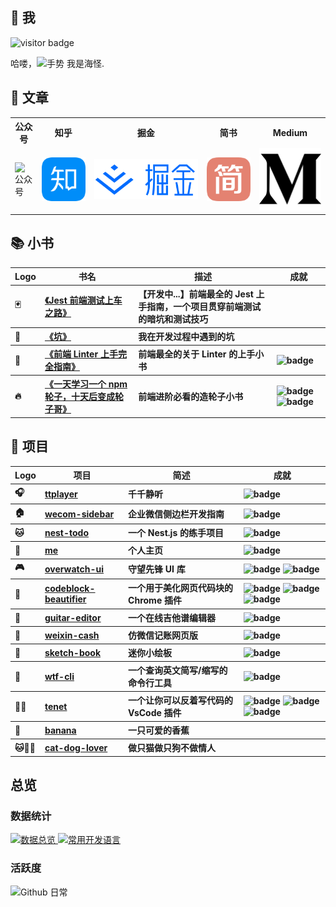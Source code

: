 <h2>🤩 我</h2>
<img src="https://visitor-badge.glitch.me/badge?page_id=page.id" alt="visitor badge" />
<p>哈喽，<img src="https://media.giphy.com/media/hvRJCLFzcasrR4ia7z/giphy.gif" width="25px" alt="手势"> 我是海怪.</p>
<h2>📖 文章</h2>
<table>
  <tr>
    <th>公众号</th>
    <th>知乎</th>
    <th>掘金</th>
    <th>简书</th>
    <th>Medium</th>
  </tr>
  <tr>
    <td><img src="images/gongzhonghao.gif" alt="公众号"></td>
    <td>
      <a href="https://www.zhihu.com/people/haixiangyan">
        <img src="./images/zhihu.png" alt="知乎">
      </a>
    </td>
    <td>
      <a href="https://juejin.cn/user/272334614432887">
        <img src="./images/juejin.png" alt="掘金">
      </a>
    </td>
    <td>
      <a href="https://www.jianshu.com/u/0340be4082b5">
        <img src="./images/jianshu.png" alt="简书">
      </a>
    </td>
    <td>
      <a href="https://medium.com/@haixiang6123">
        <img src="./images/medium.png" alt="Medium">
      </a>
    </td>
  </tr>
</table>
<h2>📚 小书</h2>
<table>
  <thead align="center">
    <tr>
      <th>Logo</th>
      <th>书名</th>
      <th>描述</th>
      <th>成就</th>
    </tr>
  </thead>
  <tbody align="left">
    <tr>
      <th align="left">🃏</th>
      <th>
        <a href="https://github.com/haixiangyan/jest-starter" target="_blank">《Jest 前端测试上车之路》</a>
      </th>
      <th>【开发中...】前端最全的 Jest 上手指南，一个项目贯穿前端测试的暗坑和测试技巧 </th>
      <th>
      </th>
    </tr>
    <tr>
      <th align="left">🐛</th>
      <th>
        <a href="https://github.com/haixiangyan/keng" target="_blank">《坑》</a>
      </th>
      <th>我在开发过程中遇到的坑</th>
      <th>
      </th>
    </tr>
    <tr>
      <th align="left">👮</th>
      <th>
        <a href="https://github.yanhaixiang.com/linter-guide/" target="_blank">《前端 Linter 上手完全指南》</a>
      </th>
      <th>前端最全的关于 Linter 的上手小书</th>
      <th>
        <img src="https://img.shields.io/github/stars/haixiangyan/linter-guide?style=flat-square)" alt="badge">
      </th>
    </tr>
    <tr>
      <th align="left">🔥</th>
      <th>
        <a href="https://github.com/haixiangyan/one-day-one-npm-lib" target="_blank">《一天学习一个 npm 轮子，十天后变成轮子哥》</a>
      </th>
      <th>前端进阶必看的造轮子小书</th>
      <th>
        <img src="https://img.shields.io/github/stars/Haixiang6123/one-day-one-npm-lib?style=flat-square" alt="badge">
        <img src="https://img.shields.io/github/forks/haixiangyan/one-day-one-npm-lib?style=flat-square" alt="badge">
      </th>
    </tr>
  </tbody>
</table>
<h2>💼 项目</h2>
<table>
  <thead align="center">
    <tr>
      <th>Logo</th>
      <th>项目</th>
      <th>简述</th>
      <th>成就</th>
    </tr>
  </thead>
  <tbody align="left">
    <tr>
      <th align="left">🎧</th>
      <th>
        <a href="https://github.yanhaixiang.com/ttplayer/">
        ttplayer</a>
      </th>
      <th>千千静听</th>
      <th>
        <img src="https://img.shields.io/github/stars/haixiangyan/ttplayer?style=flat-square" alt="badge">
      </th>
    </tr>
    <tr>
      <th align="left">🏠</th>
      <th>
        <a href="https://wecom-sidebar.github.io/">
        wecom-sidebar</a>
      </th>
      <th>企业微信侧边栏开发指南</th>
      <th>
        <img src="https://img.shields.io/github/stars/wecom-sidebar?style=flat-square" alt="badge">
      </th>
    </tr>
    <tr>
      <th align="left">🐱</th>
      <th>
        <a href="https://github.com/haixiangyan/nest-todo">
        nest-todo</a>
      </th>
      <th>一个 Nest.js 的练手项目</th>
      <th>
        <img src="https://img.shields.io/github/stars/haixiangyan/nest-todo?style=flat-square" alt="badge">
      </th>
    </tr>
    <tr>
      <th align="left">👦</th>
      <th>
        <a href="https://github.com/haixiangyan/me">
        me</a>
      </th>
      <th>个人主页</th>
      <th>
        <img src="https://img.shields.io/github/stars/haixiangyan/me?style=flat-square" alt="badge">
      </th>
    </tr>
    <tr>
      <th align="left">🎮</th>
      <th>
        <a href="https://github.yanhaixiang.com/overwatch-ui-doc/#/">
        overwatch-ui</a>
      </th>
      <th>守望先锋 UI 库</th>
      <th>
        <img src="https://img.shields.io/github/stars/haixiangyan/overwatch-ui?style=flat-square" alt="badge">
        <img src="https://img.shields.io/npm/dm/overwatch-ui?style=flat-square" alt="badge">
      </th>
    </tr>
    <tr>
      <th align="left">💅</th>
      <th>
        <a href="https://chrome.google.com/webstore/detail/code-block-beautifier/gpcjjddhdnilcbddlonlfgdbejfboonn">
        codeblock-beautifier</a>
      </th>
      <th>一个用于美化网页代码块的 Chrome 插件</th>
      <th>
        <img src="https://img.shields.io/github/stars/Haixiang6123/codeblock-beautifier?style=flat-square" alt="badge">
        <img src="https://img.shields.io/github/stars/haixiangyan/codeblock-beautifier?style=flat-square" alt="badge">
        <img src="https://img.shields.io/chrome-web-store/stars/gpcjjddhdnilcbddlonlfgdbejfboonn?style=flat-square" alt="badge">
      </th>
    </tr>
    <tr>
      <th align="left">🎸</th>
      <th>
        <a href="https://github.yanhaixiang.com/guitar-editor/#/">
        guitar-editor</a>
      </th>
      <th>一个在线吉他谱编辑器</th>
      <th>
        <img src="https://img.shields.io/github/stars/haixiangyan/guitar-editor?style=flat-square" alt="badge">
      </th>
    </tr>
    <tr>
      <th align="left">🧾</th>
      <th>
        <a href="https://github.yanhaixiang.com/weixin-cash/">
        weixin-cash</a>
      </th>
      <th>仿微信记账网页版</th>
      <th>
        <img src="https://img.shields.io/github/stars/haixiangyan/weixin-cash?style=flat-square" alt="badge">
      </th>
    </tr>
    <tr>
      <th align="left">🎨</th>
      <th>
        <a href="https://github.yanhaixiang.com/sketch-book/">
        sketch-book</a>
      </th>
      <th>迷你小绘板</th>
      <th>
        <img src="https://img.shields.io/github/stars/haixiangyan/sketch-book?style=flat-square" alt="badge">
      </th>
    </tr>
    <tr>
      <th align="left">🖕</th>
      <th>
        <a href="https://github.yanhaixiang.com/wtf-cli">
        wtf-cli</a>
      </th>
      <th>一个查询英文简写/缩写的命令行工具</th>
      <th>
        <img src="https://img.shields.io/github/stars/haixiangyan/wtf-cli?style=flat-square" alt="badge">
      </th>
    </tr>
    <tr>
      <th align="left">🧔🏿</th>
      <th>
        <a href="https://marketplace.visualstudio.com/items?itemName=HaixiangYan.tenet">
        tenet</a>
      </th>
      <th>一个让你可以反着写代码的 VsCode 插件</th>
      <th>
        <img src="https://img.shields.io/github/stars/haixiangyan/tenet?style=flat-square" alt="badge">
        <img src="https://img.shields.io/visual-studio-marketplace/i/HaixiangYan.tenet?style=flat-square" alt="badge">
        <img src="https://img.shields.io/visual-studio-marketplace/stars/HaixiangYan.tenet" alt="badge">
      </th>
    </tr>
    <tr>
      <th align="left">🍌</th>
      <th>
        <a href="https://github.yanhaixiang.com/banana/">
        banana</a>
      </th>
      <th>一只可爱的香蕉</th>
      <th>
      </th>
    </tr>
    <tr>
      <th align="left">🐱🐶👩</th>
      <th>
        <a href="https://github.yanhaixiang.com/cat-dog-lover/">
        cat-dog-lover</a>
      </th>
      <th>做只猫做只狗不做情人</th>
      <th>
      </th>
    </tr>
  </tbody>
</table>
<h2>总览</h2>
<h3>数据统计</h3>
<a href="https://github.com/haixiangyan">
  <img alt="数据总览" src="https://denvercoder1-github-readme-stats.vercel.app/api/?username=haixiangyan&show_icons=true&count_private=true&theme=react&hide_border=true&bg_color=1F222E&title_color=F85D7F&icon_color=F8D866" height="192px" />
</a>
<a href="https://github.com/haixiangyan">
  <img alt="常用开发语言" src="https://github-readme-stats.vercel.app/api/top-langs/?username=haixiangyan&langs_count=8&layout=compact&theme=react&hide_border=true&bg_color=1F222E&title_color=F85D7F&icon_color=F8D866&hide=Jupyter%20Notebook" height="192px" />
</a>
<br>
<h3>活跃度</h3>
<img alt="Github 日常" src="https://denvercoder1-activity-graph.herokuapp.com/graph/?username=haixiangyan&bg_color=1F222E&color=F8D866&line=F85D7F&point=FFFFFF&hide_border=true"  />

